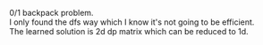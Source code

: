 0/1 backpack problem.\
I only found the dfs way which I know it's not going to be efficient.\
The learned solution is 2d dp matrix which can be reduced to 1d.
